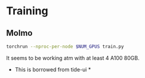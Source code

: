# Training

## Molmo

```bash
torchrun --nproc-per-node $NUM_GPUS train.py
```

It seems to be working atm with at least 4 A100 80GB. 


* This is borrowed from tide-ui *